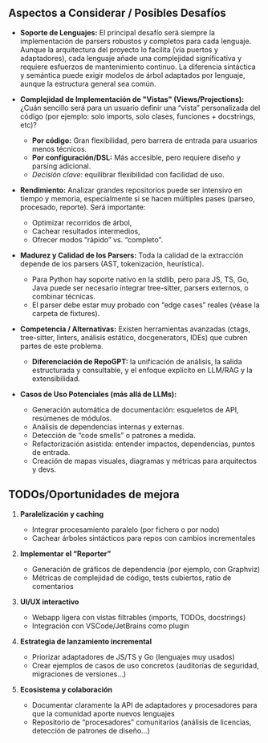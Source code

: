 ## **Aspectos a Considerar / Posibles Desafíos**

* **Soporte de Lenguajes:**
  El principal desafío será siempre la implementación de parsers robustos y completos para cada lenguaje. Aunque la arquitectura del proyecto lo facilita (vía puertos y adaptadores), cada lenguaje añade una complejidad significativa y requiere esfuerzos de mantenimiento continuo. La diferencia sintáctica y semántica puede exigir modelos de árbol adaptados por lenguaje, aunque la estructura general sea común.

* **Complejidad de Implementación de "Vistas" (Views/Projections):**
  ¿Cuán sencillo será para un usuario definir una “vista” personalizada del código (por ejemplo: solo imports, solo clases, funciones + docstrings, etc)?

  * **Por código:** Gran flexibilidad, pero barrera de entrada para usuarios menos técnicos.
  * **Por configuración/DSL:** Más accesible, pero requiere diseño y parsing adicional.
  * *Decisión clave*: equilibrar flexibilidad con facilidad de uso.

* **Rendimiento:**
  Analizar grandes repositorios puede ser intensivo en tiempo y memoria, especialmente si se hacen múltiples pases (parseo, procesado, reporte). Será importante:

  * Optimizar recorridos de árbol,
  * Cachear resultados intermedios,
  * Ofrecer modos “rápido” vs. “completo”.

* **Madurez y Calidad de los Parsers:**
  Toda la calidad de la extracción depende de los parsers (AST, tokenización, heurística).

  * Para Python hay soporte nativo en la stdlib, pero para JS, TS, Go, Java puede ser necesario integrar tree-sitter, parsers externos, o combinar técnicas.
  * El parser debe estar muy probado con “edge cases” reales (véase la carpeta de fixtures).

* **Competencia / Alternativas:**
  Existen herramientas avanzadas (ctags, tree-sitter, linters, análisis estático, docgenerators, IDEs) que cubren partes de este problema.

  * **Diferenciación de RepoGPT:** la unificación de análisis, la salida estructurada y consultable, y el enfoque explícito en LLM/RAG y la extensibilidad.

* **Casos de Uso Potenciales (más allá de LLMs):**

  * Generación automática de documentación: esqueletos de API, resúmenes de módulos.
  * Análisis de dependencias internas y externas.
  * Detección de “code smells” o patrones a medida.
  * Refactorización asistida: entender impactos, dependencias, puntos de entrada.
  * Creación de mapas visuales, diagramas y métricas para arquitectos y devs.


## TODOs/Oportunidades de mejora

1. **Paralelización y caching**

   * Integrar procesamiento paralelo (por fichero o por nodo)
   * Cachear árboles sintácticos para repos con cambios incrementales

2. **Implementar el “Reporter”**

   * Generación de gráficos de dependencia (por ejemplo, con Graphviz)
   * Métricas de complejidad de código, tests cubiertos, ratio de comentarios

3. **UI/UX interactivo**

   * Webapp ligera con vistas filtrables (imports, TODOs, docstrings)
   * Integración con VSCode/JetBrains como plugin

4. **Estrategia de lanzamiento incremental**

   * Priorizar adaptadores de JS/TS y Go (lenguajes muy usados)
   * Crear ejemplos de casos de uso concretos (auditorías de seguridad, migraciones de versiones…)

5. **Ecosistema y colaboración**

   * Documentar claramente la API de adaptadores y procesadores para que la comunidad aporte nuevos lenguajes
   * Repositorio de “procesadores” comunitarios (análisis de licencias, detección de patrones de diseño…)

